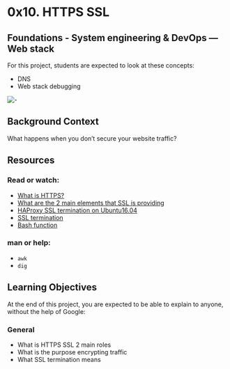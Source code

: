 # 0x10. HTTPS SSL

## Foundations - System engineering & DevOps ― Web stack

For this project, students are expected to look at these concepts:

* DNS
* Web stack debugging

![-](https://s3.amazonaws.com/intranet-projects-files/holbertonschool-sysadmin_devops/276/FlhGPEK.png)

## Background Context
What happens when you don’t secure your website traffic?

## Resources

### Read or watch:

* [What is HTTPS?](https://www.instantssl.com/http-vs-https)
* [What are the 2 main elements that SSL is providing](https://www.sslshopper.com/why-ssl-the-purpose-of-using-ssl-certificates.html)
* [HAProxy SSL termination on Ubuntu16.04](https://devops.ionos.com/tutorials/install-and-configure-haproxy-load-balancer-on-ubuntu-1604/)
* [SSL termination](https://en.wikipedia.org/wiki/TLS_termination_proxy)
* [Bash function](https://en.wikipedia.org/wiki/TLS_termination_proxy)

### man or help:

* `awk`
* `dig`

## Learning Objectives

At the end of this project, you are expected to be able to explain to anyone, without the help of Google:

### General

* What is HTTPS SSL 2 main roles
* What is the purpose encrypting traffic
* What SSL termination means
